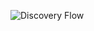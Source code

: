 ![Discovery Flow](https://www.websequencediagrams.com/cgi-bin/cdraw?lz=dGl0bGUgUmVkaXMgRGlzY292ZXJ5IEZsb3cKClphYmJpeCBTZXJ2ZXJzLT4ACQdBZ2VudDogcmVkaXMuZAAsCFtQYXNzd29yZHMgQXJyYXldADcIACoFLT4AIA8uc2gAMhEuc2gKCgAWEi0-AIEaBTogR2V0TGlzdACBKAVJbnN0YW5jZXMoKQpsb29wIHZpYSBsaXN0IG9mIGkAFQgALx8APQhOYW1lcyg8AIEzDz4pAHEcAHwFY2UAgisJKAAJJXVtcFN0YXRSZXBvcnQoKQplbmQKAIJ4BQCCCxYAgnwGSnNvbgBcDAo&s=modern-blue)
